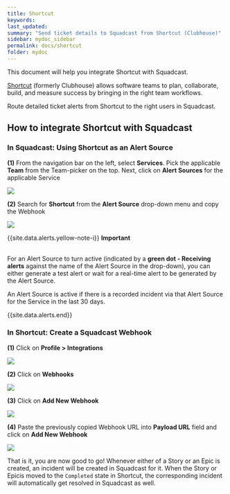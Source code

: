 ```yaml
---
title: Shortcut
keywords: 
last_updated: 
summary: "Send ticket details to Squadcast from Shortcut (Clubhouse)"
sidebar: mydoc_sidebar
permalink: docs/shortcut
folder: mydoc
---
```


This document will help you integrate Shortcut with Squadcast.

[Shortcut](https://shortcut.com/) (formerly Clubhouse) allows software teams to plan, collaborate, build, and measure success by bringing in the right team workflows.

Route detailed ticket alerts from Shortcut to the right users in Squadcast.

## How to integrate Shortcut with Squadcast

### In Squadcast: Using Shortcut as an Alert Source

**(1)** From the navigation bar on the left, select **Services**. Pick the applicable **Team** from the Team-picker on the top. Next, click on **Alert Sources** for the applicable Service

![](../../.gitbook/assets/alert\_source\_1.png)

**(2)** Search for **Shortcut** from the **Alert Source** drop-down menu and copy the Webhook

![](../../.gitbook/assets/shortcut\_1.png)

{{site.data.alerts.yellow-note-i}}
<b>Important</b><br/><br/>
<p>For an Alert Source to turn active (indicated by a <b>green dot - Receiving alerts</b> against the name of the Alert Source in the drop-down), you can either generate a test alert or wait for a real-time alert to be generated by the Alert Source.</p>
<p>An Alert Source is active if there is a recorded incident via that Alert Source for the Service in the last 30 days.</p>
{{site.data.alerts.end}}

### In Shortcut: Create a Squadcast Webhook

**(1)** Click on **Profile > Integrations**

![](../../.gitbook/assets/shortcut\_2.png)

**(2)** Click on **Webhooks**

![](../../.gitbook/assets/shortcut\_3.png)

**(3)** Click on **Add New Webhook**

![](../../.gitbook/assets/shortcut\_4.png)

**(4)** Paste the previously copied Webhook URL into **Payload URL** field and click on **Add New Webhook**

![](../../.gitbook/assets/shortcut\_5.png)


That is it, you are now good to go! Whenever either of a Story or an Epic is created, an incident will be created in Squadcast for it. When the Story or Epicis moved to the `Completed` state in Shortcut, the corresponding incident will automatically get resolved in Squadcast as well.